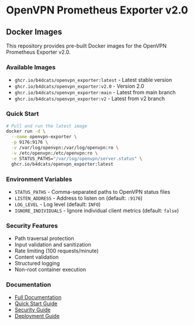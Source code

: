 # OpenVPN Prometheus Exporter v2.0

## Docker Images

This repository provides pre-built Docker images for the OpenVPN Prometheus Exporter v2.0.

### Available Images

- `ghcr.io/b4dcats/openvpn_exporter:latest` - Latest stable version
- `ghcr.io/b4dcats/openvpn_exporter:v2.0` - Version 2.0
- `ghcr.io/b4dcats/openvpn_exporter:main` - Latest from main branch
- `ghcr.io/b4dcats/openvpn_exporter:v2` - Latest from v2 branch

### Quick Start

```bash
# Pull and run the latest image
docker run -d \
  --name openvpn-exporter \
  -p 9176:9176 \
  -v /var/log/openvpn:/var/log/openvpn:ro \
  -v /etc/openvpn:/etc/openvpn:ro \
  -e STATUS_PATHS="/var/log/openvpn/server.status" \
  ghcr.io/b4dcats/openvpn_exporter:latest
```

### Environment Variables

- `STATUS_PATHS` - Comma-separated paths to OpenVPN status files
- `LISTEN_ADDRESS` - Address to listen on (default: `:9176`)
- `LOG_LEVEL` - Log level (default: `INFO`)
- `IGNORE_INDIVIDUALS` - Ignore individual client metrics (default: `false`)

### Security Features

- Path traversal protection
- Input validation and sanitization
- Rate limiting (100 requests/minute)
- Content validation
- Structured logging
- Non-root container execution

### Documentation

- [Full Documentation](https://github.com/B4DCATs/openvpn_exporter)
- [Quick Start Guide](https://github.com/B4DCATs/openvpn_exporter/blob/v2/QUICKSTART.md)
- [Security Guide](https://github.com/B4DCATs/openvpn_exporter/blob/v2/SECURITY.md)
- [Deployment Guide](https://github.com/B4DCATs/openvpn_exporter/blob/v2/DEPLOYMENT.md)
